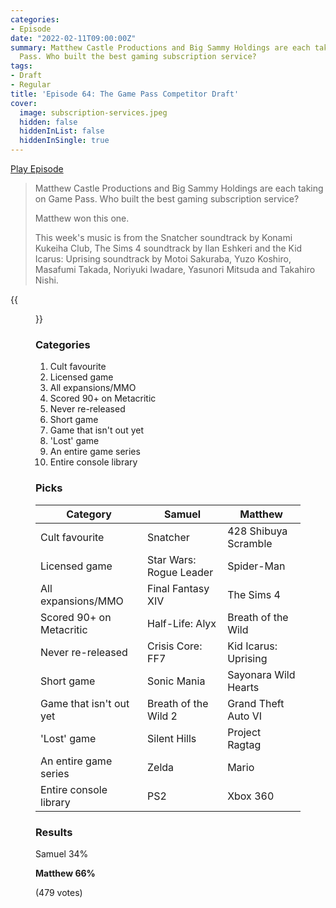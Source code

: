 ```yaml
---
categories:
- Episode
date: "2022-02-11T09:00:00Z"
summary: Matthew Castle Productions and Big Sammy Holdings are each taking on Game
  Pass. Who built the best gaming subscription service?
tags:
- Draft
- Regular
title: 'Episode 64: The Game Pass Competitor Draft'
cover: 
  image: subscription-services.jpeg
  hidden: false
  hiddenInList: false
  hiddenInSingle: true
---
```


[Play Episode](https://shows.acast.com/the-back-page-a-video-games-podcast/episodes/6249ec71be92a6001320e99a)
> Matthew Castle Productions and Big Sammy Holdings are each taking on Game Pass. Who built the best gaming subscription service?
>
> Matthew won this one.
>
> This week's music is from the Snatcher soundtrack by Konami Kukeiha Club, The Sims 4 soundtrack by Ilan Eshkeri and the Kid Icarus: Uprising soundtrack by Motoi Sakuraba, Yuzo Koshiro, Masafumi Takada, Noriyuki Iwadare, Yasunori Mitsuda and Takahiro Nishi.

{{<figure 
    src="subscription-services.jpeg"
    alt="Subscription Services" >}}


### Categories

1. Cult favourite
2. Licensed game
3. All expansions/MMO
4. Scored 90+ on Metacritic
5. Never re-released
6. Short game
7. Game that isn't out yet
8. 'Lost' game
9. An entire game series
10. Entire console library

### Picks

| Category                 | Samuel                  | Matthew              |
|--------------------------|-------------------------|----------------------|
| Cult favourite           | Snatcher                | 428 Shibuya Scramble |
| Licensed game            | Star Wars: Rogue Leader | Spider-Man           |
| All expansions/MMO       | Final Fantasy XIV       | The Sims 4           |
| Scored 90+ on Metacritic | Half-Life: Alyx         | Breath of the Wild   |
| Never re-released        | Crisis Core: FF7        | Kid Icarus: Uprising |
| Short game               | Sonic Mania             | Sayonara Wild Hearts |
| Game that isn't out yet  | Breath of the Wild 2    | Grand Theft Auto VI  |
| 'Lost' game              | Silent Hills            | Project Ragtag       |
| An entire game series    | Zelda                   | Mario                |
| Entire console library   | PS2                     | Xbox 360             |

### Results

Samuel 34%

**Matthew 66%**

(479 votes)
